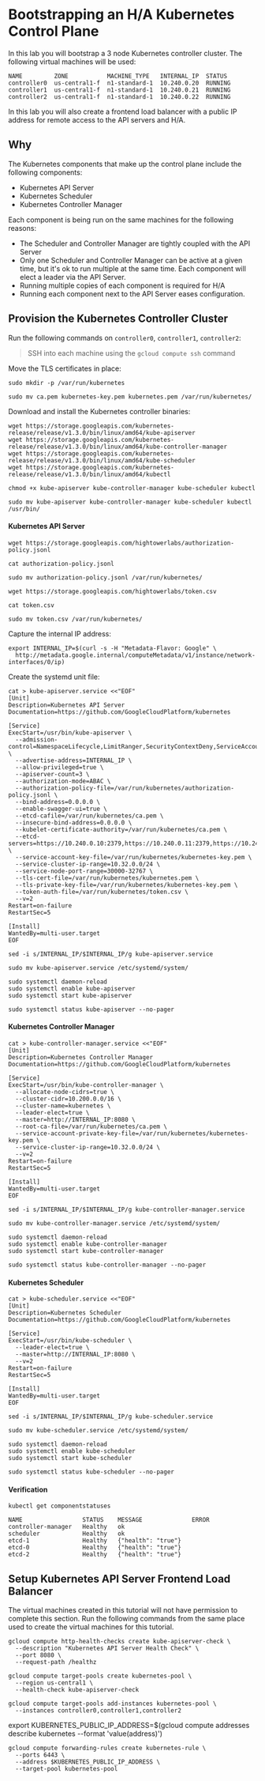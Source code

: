 # Bootstrapping an H/A Kubernetes Control Plane

In this lab you will bootstrap a 3 node Kubernetes controller cluster. The following virtual machines will be used:

```
NAME         ZONE           MACHINE_TYPE   INTERNAL_IP  STATUS
controller0  us-central1-f  n1-standard-1  10.240.0.20  RUNNING
controller1  us-central1-f  n1-standard-1  10.240.0.21  RUNNING
controller2  us-central1-f  n1-standard-1  10.240.0.22  RUNNING
```

In this lab you will also create a frontend load balancer with a public IP address for remote access to the API servers and H/A.

## Why

The Kubernetes components that make up the control plane include the following components:

* Kubernetes API Server
* Kubernetes Scheduler
* Kubernetes Controller Manager

Each component is being run on the same machines for the following reasons:

* The Scheduler and Controller Manager are tightly coupled with the API Server
* Only one Scheduler and Controller Manager can be active at a given time, but it's ok to run multiple at the same time. Each component will elect a leader via the API Server.
* Running multiple copies of each component is required for H/A
* Running each component next to the API Server eases configuration.

## Provision the Kubernetes Controller Cluster

Run the following commands on `controller0`, `controller1`, `controller2`:

> SSH into each machine using the `gcloud compute ssh` command


Move the TLS certificates in place:

```
sudo mkdir -p /var/run/kubernetes
```

```
sudo mv ca.pem kubernetes-key.pem kubernetes.pem /var/run/kubernetes/
```

Download and install the Kubernetes controller binaries:

```
wget https://storage.googleapis.com/kubernetes-release/release/v1.3.0/bin/linux/amd64/kube-apiserver
wget https://storage.googleapis.com/kubernetes-release/release/v1.3.0/bin/linux/amd64/kube-controller-manager
wget https://storage.googleapis.com/kubernetes-release/release/v1.3.0/bin/linux/amd64/kube-scheduler
wget https://storage.googleapis.com/kubernetes-release/release/v1.3.0/bin/linux/amd64/kubectl
```

```
chmod +x kube-apiserver kube-controller-manager kube-scheduler kubectl
```

```
sudo mv kube-apiserver kube-controller-manager kube-scheduler kubectl /usr/bin/
```

#### Kubernetes API Server

```
wget https://storage.googleapis.com/hightowerlabs/authorization-policy.jsonl
```

```
cat authorization-policy.jsonl
```

```
sudo mv authorization-policy.jsonl /var/run/kubernetes/
```

```
wget https://storage.googleapis.com/hightowerlabs/token.csv
```

```
cat token.csv
```

```
sudo mv token.csv /var/run/kubernetes/
```

Capture the internal IP address:

```
export INTERNAL_IP=$(curl -s -H "Metadata-Flavor: Google" \
  http://metadata.google.internal/computeMetadata/v1/instance/network-interfaces/0/ip)
```

Create the systemd unit file:

```
cat > kube-apiserver.service <<"EOF"
[Unit]
Description=Kubernetes API Server
Documentation=https://github.com/GoogleCloudPlatform/kubernetes

[Service]
ExecStart=/usr/bin/kube-apiserver \
  --admission-control=NamespaceLifecycle,LimitRanger,SecurityContextDeny,ServiceAccount,ResourceQuota \
  --advertise-address=INTERNAL_IP \
  --allow-privileged=true \
  --apiserver-count=3 \
  --authorization-mode=ABAC \
  --authorization-policy-file=/var/run/kubernetes/authorization-policy.jsonl \
  --bind-address=0.0.0.0 \
  --enable-swagger-ui=true \
  --etcd-cafile=/var/run/kubernetes/ca.pem \
  --insecure-bind-address=0.0.0.0 \
  --kubelet-certificate-authority=/var/run/kubernetes/ca.pem \
  --etcd-servers=https://10.240.0.10:2379,https://10.240.0.11:2379,https://10.240.0.12:2379 \
  --service-account-key-file=/var/run/kubernetes/kubernetes-key.pem \
  --service-cluster-ip-range=10.32.0.0/24 \
  --service-node-port-range=30000-32767 \
  --tls-cert-file=/var/run/kubernetes/kubernetes.pem \
  --tls-private-key-file=/var/run/kubernetes/kubernetes-key.pem \
  --token-auth-file=/var/run/kubernetes/token.csv \
  --v=2
Restart=on-failure
RestartSec=5

[Install]
WantedBy=multi-user.target
EOF
```

```
sed -i s/INTERNAL_IP/$INTERNAL_IP/g kube-apiserver.service
```

```
sudo mv kube-apiserver.service /etc/systemd/system/
```


```
sudo systemctl daemon-reload
sudo systemctl enable kube-apiserver
sudo systemctl start kube-apiserver
```

```
sudo systemctl status kube-apiserver --no-pager
```

#### Kubernetes Controller Manager

```
cat > kube-controller-manager.service <<"EOF"
[Unit]
Description=Kubernetes Controller Manager
Documentation=https://github.com/GoogleCloudPlatform/kubernetes

[Service]
ExecStart=/usr/bin/kube-controller-manager \
  --allocate-node-cidrs=true \
  --cluster-cidr=10.200.0.0/16 \
  --cluster-name=kubernetes \
  --leader-elect=true \
  --master=http://INTERNAL_IP:8080 \
  --root-ca-file=/var/run/kubernetes/ca.pem \
  --service-account-private-key-file=/var/run/kubernetes/kubernetes-key.pem \
  --service-cluster-ip-range=10.32.0.0/24 \
  --v=2
Restart=on-failure
RestartSec=5

[Install]
WantedBy=multi-user.target
EOF
```

```
sed -i s/INTERNAL_IP/$INTERNAL_IP/g kube-controller-manager.service
```

```
sudo mv kube-controller-manager.service /etc/systemd/system/
```


```
sudo systemctl daemon-reload
sudo systemctl enable kube-controller-manager
sudo systemctl start kube-controller-manager
```

```
sudo systemctl status kube-controller-manager --no-pager
```

#### Kubernetes Scheduler

```
cat > kube-scheduler.service <<"EOF"
[Unit]
Description=Kubernetes Scheduler
Documentation=https://github.com/GoogleCloudPlatform/kubernetes

[Service]
ExecStart=/usr/bin/kube-scheduler \
  --leader-elect=true \
  --master=http://INTERNAL_IP:8080 \
  --v=2
Restart=on-failure
RestartSec=5

[Install]
WantedBy=multi-user.target
EOF
```

```
sed -i s/INTERNAL_IP/$INTERNAL_IP/g kube-scheduler.service
```

```
sudo mv kube-scheduler.service /etc/systemd/system/
```

```
sudo systemctl daemon-reload
sudo systemctl enable kube-scheduler
sudo systemctl start kube-scheduler
```

```
sudo systemctl status kube-scheduler --no-pager
```


#### Verification 

```
kubectl get componentstatuses
```
```
NAME                 STATUS    MESSAGE              ERROR
controller-manager   Healthy   ok                   
scheduler            Healthy   ok                   
etcd-1               Healthy   {"health": "true"}   
etcd-0               Healthy   {"health": "true"}   
etcd-2               Healthy   {"health": "true"}  
```

## Setup Kubernetes API Server Frontend Load Balancer

The virtual machines created in this tutorial will not have permission to complete this section. Run the following commands from the same place used to create the virtual machines for this tutorial. 

```
gcloud compute http-health-checks create kube-apiserver-check \
  --description "Kubernetes API Server Health Check" \
  --port 8080 \
  --request-path /healthz
```

```
gcloud compute target-pools create kubernetes-pool \
  --region us-central1 \
  --health-check kube-apiserver-check
```

```
gcloud compute target-pools add-instances kubernetes-pool \
  --instances controller0,controller1,controller2
```

export KUBERNETES_PUBLIC_IP_ADDRESS=$(gcloud compute addresses describe kubernetes --format 'value(address)')

```
gcloud compute forwarding-rules create kubernetes-rule \
  --ports 6443 \
  --address $KUBERNETES_PUBLIC_IP_ADDRESS \
  --target-pool kubernetes-pool
```

